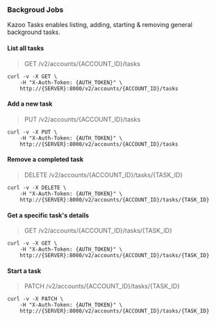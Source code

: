 ### Backgroud Jobs

Kazoo Tasks enables listing, adding, starting & removing general background tasks.


#### List all tasks

> GET /v2/accounts/{ACCOUNT_ID}/tasks

```curl
curl -v -X GET \
    -H "X-Auth-Token: {AUTH_TOKEN}" \
    http://{SERVER}:8000/v2/accounts/{ACCOUNT_ID}/tasks
```


#### Add a new task

> PUT /v2/accounts/{ACCOUNT_ID}/tasks

```curl
curl -v -X PUT \
    -H "X-Auth-Token: {AUTH_TOKEN}" \
    http://{SERVER}:8000/v2/accounts/{ACCOUNT_ID}/tasks
```


#### Remove a completed task

> DELETE /v2/accounts/{ACCOUNT_ID}/tasks/{TASK_ID}

```curl
curl -v -X DELETE \
    -H "X-Auth-Token: {AUTH_TOKEN}" \
    http://{SERVER}:8000/v2/accounts/{ACCOUNT_ID}/tasks/{TASK_ID}
```


#### Get a specific task's details

> GET /v2/accounts/{ACCOUNT_ID}/tasks/{TASK_ID}

```curl
curl -v -X GET \
    -H "X-Auth-Token: {AUTH_TOKEN}" \
    http://{SERVER}:8000/v2/accounts/{ACCOUNT_ID}/tasks/{TASK_ID}
```


#### Start a task

> PATCH /v2/accounts/{ACCOUNT_ID}/tasks/{TASK_ID}

```curl
curl -v -X PATCH \
    -H "X-Auth-Token: {AUTH_TOKEN}" \
    http://{SERVER}:8000/v2/accounts/{ACCOUNT_ID}/tasks/{TASK_ID}
```

